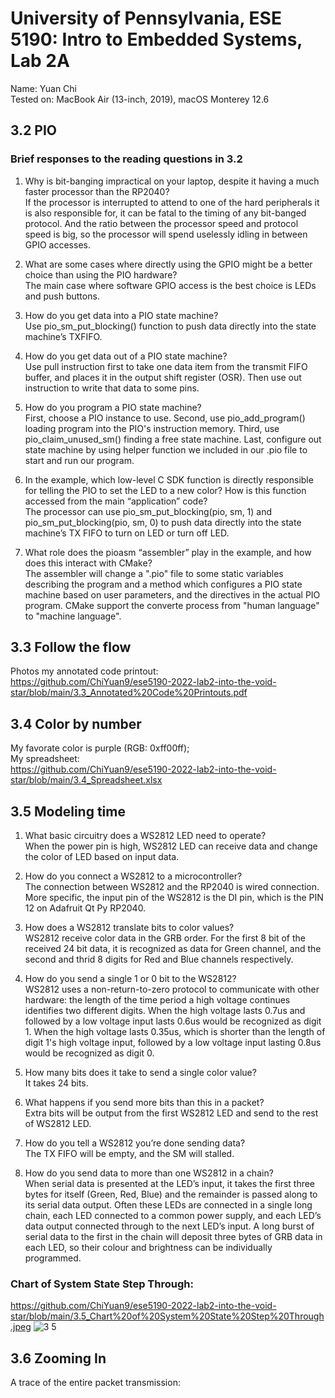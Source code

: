# University of Pennsylvania, ESE 5190: Intro to Embedded Systems, Lab 2A

   Name: Yuan Chi<br>
   Tested on: MacBook Air (13-inch, 2019), macOS Monterey 12.6

## 3.2 PIO

### Brief responses to the reading questions in 3.2
1. Why is bit-banging impractical on your laptop, despite it having a much faster processor than the RP2040?<br>
If the processor is interrupted to attend to one of the hard peripherals it is also responsible for, it can be fatal to the timing of any bit-banged protocol. And the ratio between the processor speed and protocol speed is big, so the processor will spend uselessly idling in between GPIO accesses.

2. What are some cases where directly using the GPIO might be a better choice than using the PIO hardware?<br>
The main case where software GPIO access is the best choice is LEDs and push buttons.

3. How do you get data into a PIO state machine?<br>
Use pio_sm_put_blocking() function to push data directly into the state machine’s TXFIFO.

4. How do you get data out of a PIO state machine?<br>
Use pull instruction first to take one data item from the transmit FIFO buffer, and places it in the output shift register (OSR). Then use out instruction  to write that data to some pins.

5. How do you program a PIO state machine?<br>
First, choose a PIO instance to use. Second, use pio_add_program() loading program into the PIO's instruction memory. Third, use pio_claim_unused_sm() finding a free state machine. Last, configure out state machine by using helper function we included in our .pio file to start and run our program.

6. In the example, which low-level C SDK function is directly responsible for telling the PIO to set the LED to a new color? How is this function accessed from the main “application” code?<br>
The processor can use pio_sm_put_blocking(pio, sm, 1) and pio_sm_put_blocking(pio, sm, 0) to push data directly into the state machine’s TX FIFO to turn on LED or turn off LED.
7. What role does the pioasm “assembler” play in the example, and how does this interact with CMake?<br>
The assembler will change a ".pio" file to some static variables describing the program and a method which configures a PIO state machine based on user parameters, and the directives in the actual PIO program. CMake support the converte process from "human language" to "machine language".

## 3.3 Follow the flow

Photos my annotated code printout:<br>
https://github.com/ChiYuan9/ese5190-2022-lab2-into-the-void-star/blob/main/3.3_Annotated%20Code%20Printouts.pdf

## 3.4 Color by number

My favorate color is purple (RGB: 0xff00ff);<br>
My spreadsheet:<br>
https://github.com/ChiYuan9/ese5190-2022-lab2-into-the-void-star/blob/main/3.4_Spreadsheet.xlsx

## 3.5 Modeling time

1. What basic circuitry does a WS2812 LED need to operate?<br>
When the power pin is high, WS2812 LED can receive data and change the color of LED based on input data.

2. How do you connect a WS2812 to a microcontroller?<br>
The connection between WS2812 and the RP2040 is wired connection. More specific, the input pin of the WS2812 is the DI pin, which is the PIN 12 on Adafruit Qt Py RP2040.

3. How does a WS2812 translate bits to color values?<br>
WS2812 receive color data in the GRB order. For the first 8 bit of the received 24 bit data, it is recognized as data for Green channel, and the second and thrid 8 digits for Red and Blue channels respectively.

4. How do you send a single 1 or 0 bit to the WS2812?<br>
WS2812 uses a non-return-to-zero protocol to communicate with other hardware: the length of the time period a high voltage continues identifies two different digits.  When the high voltage lasts 0.7us and followed by a low voltage input lasts 0.6us would be recognized as digit 1.  When the high voltage lasts 0.35us, which is shorter than the length of digit 1's high voltage input, followed by a low voltage input lasting 0.8us would be recognized as digit 0.

5. How many bits does it take to send a single color value?<br>
It takes 24 bits.

6. What happens if you send more bits than this in a packet?<br>
Extra bits will be output from the first WS2812 LED and send to the rest of WS2812 LED.

7. How do you tell a WS2812 you’re done sending data?<br>
The TX FIFO will be empty, and the SM will stalled.

8. How do you send data to more than one WS2812 in a chain?<br>
When serial data is presented at the LED’s input, it takes the first three bytes for itself (Green, Red, Blue) and the remainder is passed along to its serial data output. Often these LEDs are connected in a single long chain, each LED connected to a common power supply, and each LED’s data output connected through to the next LED’s input. A long burst of serial data to the first in the chain will deposit three bytes of GRB data in each LED, so their colour and brightness can be individually programmed.

### Chart of System State Step Through:
https://github.com/ChiYuan9/ese5190-2022-lab2-into-the-void-star/blob/main/3.5_Chart%20of%20System%20State%20Step%20Through.jpeg
![3 5](https://user-images.githubusercontent.com/108168201/196312780-8918dbd1-8ad7-4b82-a321-4df8b580e704.jpeg)

## 3.6 Zooming In
A trace of the entire packet transmission:
